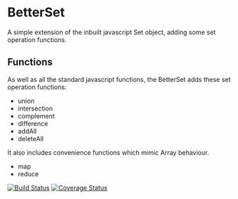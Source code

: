 # BetterSet

A simple extension of the inbuilt javascript Set object, adding some set operation functions.

## Functions
As well as all the standard javascript functions, the BetterSet adds these set operation functions:
 * union
 * intersection
 * complement
 * difference
 * addAll
 * deleteAll

It also includes convenience functions which mimic Array behaviour.
 * map
 * reduce

 [![Build Status](https://travis-ci.org/strongpauly/BetterSet.svg?branch=master)](https://travis-ci.org/strongpauly/BetterSet)
[![Coverage Status](https://coveralls.io/repos/github/strongpauly/BetterSet/badge.svg?branch=master)](https://coveralls.io/github/strongpauly/BetterSet?branch=master)
